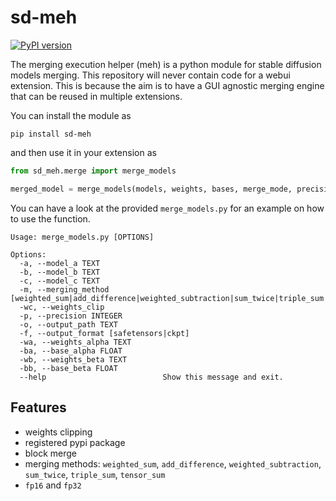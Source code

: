 # sd-meh

[![PyPI version](https://badge.fury.io/py/sd-meh.svg)](https://badge.fury.io/py/sd-meh)

The merging execution helper (meh) is a python module for stable diffusion models merging.
This repository will never contain code for a webui extension.
This is because the aim is to have a GUI agnostic merging engine that can be reused in multiple extensions. 

You can install the module as

```
pip install sd-meh
```

and then use it in your extension as

```python
from sd_meh.merge import merge_models

merged_model = merge_models(models, weights, bases, merge_mode, precision)
```

You can have a look at the provided `merge_models.py` for an example on how to use the function.


```
Usage: merge_models.py [OPTIONS]

Options:
  -a, --model_a TEXT
  -b, --model_b TEXT
  -c, --model_c TEXT
  -m, --merging_method [weighted_sum|add_difference|weighted_subtraction|sum_twice|triple_sum|tensor_sum]
  -wc, --weights_clip
  -p, --precision INTEGER
  -o, --output_path TEXT
  -f, --output_format [safetensors|ckpt]
  -wa, --weights_alpha TEXT
  -ba, --base_alpha FLOAT
  -wb, --weights_beta TEXT
  -bb, --base_beta FLOAT
  --help                          Show this message and exit.
```

## Features

- weights clipping
- registered pypi package
- block merge
- merging methods: `weighted_sum`, `add_difference`, `weighted_subtraction`, `sum_twice`, `triple_sum`, `tensor_sum`
- `fp16` and `fp32`
